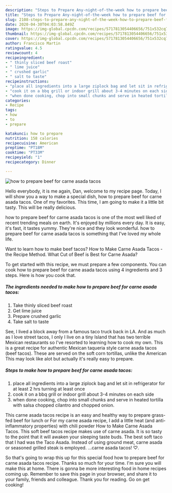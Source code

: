 ```yaml
---
description: "Steps to Prepare Any-night-of-the-week how to prepare beef for carne asada tacos"
title: "Steps to Prepare Any-night-of-the-week how to prepare beef for carne asada tacos"
slug: 2108-steps-to-prepare-any-night-of-the-week-how-to-prepare-beef-for-carne-asada-tacos
date: 2020-04-30T04:03:58.849Z
image: https://img-global.cpcdn.com/recipes/5717813054406656/751x532cq70/how-to-prepare-beef-for-carne-asada-tacos-recipe-main-photo.jpg
thumbnail: https://img-global.cpcdn.com/recipes/5717813054406656/751x532cq70/how-to-prepare-beef-for-carne-asada-tacos-recipe-main-photo.jpg
cover: https://img-global.cpcdn.com/recipes/5717813054406656/751x532cq70/how-to-prepare-beef-for-carne-asada-tacos-recipe-main-photo.jpg
author: Francisco Martin
ratingvalue: 4.5
reviewcount: 4
recipeingredient:
- " thinly sliced beef roast"
- " lime juice"
- " crushed garlic"
- " salt to taste"
recipeinstructions:
- "place all ingredients into a large ziplock bag and let sit in refrigerator for at least 2 hrs turning at least once"
- "cook it on a bbq grill or indoor grill about 3-4 minutes on each side"
- "when done cooking, chop into small chunks and serve in heated tortilla with salsa chopped cilantro and chopped onion."
categories:
- Recipe
tags:
- how
- to
- prepare

katakunci: how to prepare 
nutrition: 158 calories
recipecuisine: American
preptime: "PT18M"
cooktime: "PT33M"
recipeyield: "1"
recipecategory: Dinner

---
```



![how to prepare beef for carne asada tacos](https://img-global.cpcdn.com/recipes/5717813054406656/751x532cq70/how-to-prepare-beef-for-carne-asada-tacos-recipe-main-photo.jpg)

Hello everybody, it is me again, Dan, welcome to my recipe page. Today, I will show you a way to make a special dish, how to prepare beef for carne asada tacos. One of my favorites. This time, I am going to make it a little bit tasty. This will be really delicious.

how to prepare beef for carne asada tacos is one of the most well liked of recent trending meals on earth. It's enjoyed by millions every day. It is easy, it's fast, it tastes yummy. They're nice and they look wonderful. how to prepare beef for carne asada tacos is something that I've loved my whole life.

Want to learn how to make beef tacos? How to Make Carne Asada Tacos - the Recipe Method. What Cut of Beef is Best for Carne Asada?


To get started with this recipe, we must prepare a few components. You can cook how to prepare beef for carne asada tacos using 4 ingredients and 3 steps. Here is how you cook that.

<!--inarticleads1-->

##### The ingredients needed to make how to prepare beef for carne asada tacos:

1. Take  thinly sliced beef roast
1. Get  lime juice
1. Prepare  crushed garlic
1. Take  salt to taste


See, I lived a block away from a famous taco truck back in LA. And as much as I love street tacos, I only I live on a tiny Island that has two terrible Mexican restaurants so I&#39;ve resorted to learning how to cook my own. This is a great recipe for authentic Mexican taqueria style carne asada tacos (beef tacos). These are served on the soft corn tortillas, unlike the American This may look like alot but actually it&#39;s really easy to prepare. 

<!--inarticleads2-->

##### Steps to make how to prepare beef for carne asada tacos:

1. place all ingredients into a large ziplock bag and let sit in refrigerator for at least 2 hrs turning at least once
1. cook it on a bbq grill or indoor grill about 3-4 minutes on each side
1. when done cooking, chop into small chunks and serve in heated tortilla with salsa chopped cilantro and chopped onion.


This carne asada tacos recipe is an easy and healthy way to prepare grass-fed beef for lunch or For my carne asada recipe, I add a little heat (and anti-inflammatory properties) with chili powder How to Make Carne Asada Tacos. This soft beef tacos recipe makes use of carne asada. It is so tasty to the point that it will awaken your sleeping taste buds. The best soft taco that I had was the Taco Asada. Instead of using ground meat, carne asada or seasoned grilled steak is employed. …carne asada tacos! ♡. 

So that's going to wrap this up for this special food how to prepare beef for carne asada tacos recipe. Thanks so much for your time. I'm sure you will make this at home. There is gonna be more interesting food in home recipes coming up. Remember to save this page in your browser, and share it to your family, friends and colleague. Thank you for reading. Go on get cooking!
